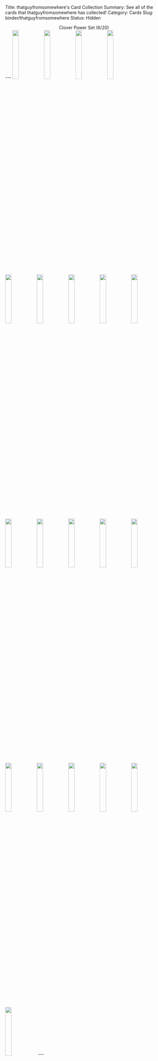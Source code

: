 Title: thatguyfromsomewhere's Card Collection
Summary: See all of the cards that thatguyfromsomewhere has collected!
Category: Cards
Slug: binder/thatguyfromsomewhere
Status: Hidden

<center>Clover Power Set (6/20)</center>
---
<img src='/images/cards/back-small.png' width='20%'><a href='/card/7cc1d724b2621/'><img src='/images/cards/7cc1d724b2621-small.png' width='20%'></a><img src='/images/cards/back-small.png' width='20%'><img src='/images/cards/back-small.png' width='20%'><img src='/images/cards/back-small.png' width='20%'><a href='/card/282f0b71360a5/'><img src='/images/cards/282f0b71360a5-small.png' width='20%'></a><a href='/card/c4ce84b15fed7/'><img src='/images/cards/c4ce84b15fed7-small.png' width='20%'></a><img src='/images/cards/back-small.png' width='20%'><img src='/images/cards/back-small.png' width='20%'><img src='/images/cards/back-small.png' width='20%'><a href='/card/7698bc91a42511/'><img src='/images/cards/7698bc91a42511-small.png' width='20%'></a><img src='/images/cards/back-small.png' width='20%'><img src='/images/cards/back-small.png' width='20%'><img src='/images/cards/back-small.png' width='20%'><img src='/images/cards/back-small.png' width='20%'><a href='/card/47e418648ab716/'><img src='/images/cards/47e418648ab716-small.png' width='20%'></a><img src='/images/cards/back-small.png' width='20%'><img src='/images/cards/back-small.png' width='20%'><a href='/card/b85133aeee1f19/'><img src='/images/cards/b85133aeee1f19-small.png' width='20%'></a><img src='/images/cards/back-small.png' width='20%'>
---
<center><h2>Event Cards (1)</h2></center>
---
<center><a href='/card/b8ad08aca188/'><img src='/images/cards/b8ad08aca188-small.png' width='20%'></a></center>